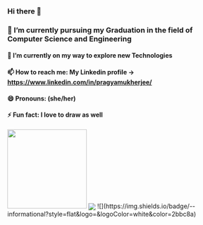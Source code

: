 ### Hi there 👋




###   🔭 I’m currently pursuing my Graduation in the field of Computer Science and Engineering
####  🌱 I’m currently on my way to explore new Technologies
####  📫 How to reach me: My Linkedin profile ->  https://www.linkedin.com/in/pragyamukherjee/
####  😄 Pronouns: (she/her)
####  ⚡ Fun fact: I love to draw as well
<img height="180em" src="https://github-readme-stats.vercel.app/api?username=MPragya-20&show_icons=true&hide_border=true&&count_private=true&include_all_commits=true" />
<img align="center" src="https://github-readme-stats.vercel.app/api/top-langs/?username=MPragya-20&theme=<THEME_NAME>" />
![](https://img.shields.io/badge/<WORD_ON_LEFT>-<WORD_ON_RIGHT>-informational?style=flat&logo=<LOGO_NAME>&logoColor=white&color=2bbc8a)

